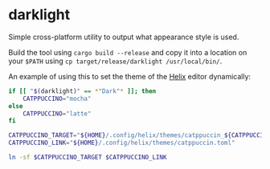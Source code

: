# darklight

Simple cross-platform utility to output what appearance style is used.

Build the tool using `cargo build --release` and copy it into a location on your `$PATH` using `cp target/release/darklight /usr/local/bin/`.

An example of using this to set the theme of the [Helix](https://helix-editor.com) editor dynamically:

```zsh
if [[ "$(darklight)" == *"Dark"* ]]; then
    CATPPUCCINO="mocha"
else
    CATPPUCCINO="latte"
fi

CATPPUCCINO_TARGET="${HOME}/.config/helix/themes/catppuccin_${CATPPUCCINO}.toml"
CATPPUCCINO_LINK="${HOME}/.config/helix/themes/catppuccin.toml"

ln -sf $CATPPUCCINO_TARGET $CATPPUCCINO_LINK
```
